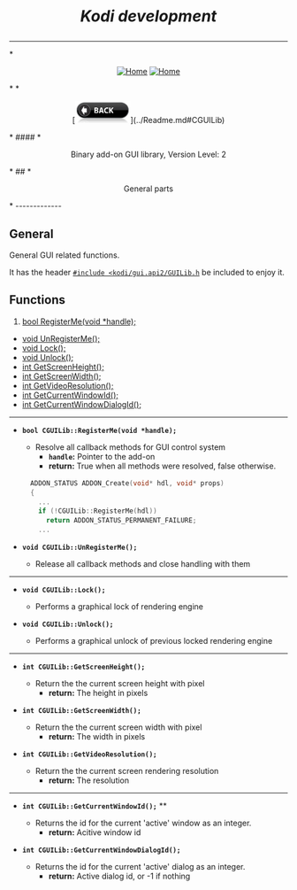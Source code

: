 # *<p align="center">Kodi development</p>*
-------------
*<p align="center">
  [<img src="http://kodi.wiki/images/c/c9/Logo.png" alt="Home">](http://kodi.tv/)
  [<img src="http://kodi.wiki/images/5/52/Zappy.png" alt="Home" width="100" height="100">](http://kodi.tv/)
</p>*
*<p align="center">
  [<img src="help.BackButton.png" alt="Back" width="100" height="40">](../Readme.md#CGUILib)
</p>*
#### *<p align="center">Binary add-on GUI library, Version Level: 2</p>*
## *<p align="center">General parts</p>*
-------------

General
-------------

General GUI related functions.

It has the header [`#include <kodi/gui.api2/GUILib.h`](../GUILib.h) be included to enjoy it.

Functions
-------------

1. [bool RegisterMe(void *handle);](#CGUILib_RegisterMe)
* [void UnRegisterMe();](#CGUILib_UnRegisterMe)
* [void Lock();](#CGUILib_Lock)
* [void Unlock();](#CGUILib_Unlock)
* [int GetScreenHeight();](#CGUILib_GetScreenHeight)
* [int GetScreenWidth();](#CGUILib_GetScreenWidth)
* [int GetVideoResolution();](#CGUILib_GetVideoResolution)
* [int GetCurrentWindowId();](#CGUILib_GetCurrentWindowId)
* [int GetCurrentWindowDialogId();](#CGUILib_GetCurrentWindowDialogId)

-------------

*  <a id="CGUILib_RegisterMe"></a>
**`bool CGUILib::RegisterMe(void *handle);`**
    * Resolve all callback methods for GUI control system
	  * **`handle`:** Pointer to the add-on
      * **return:** True when all methods were resolved, false otherwise.

	```cpp
	  ADDON_STATUS ADDON_Create(void* hdl, void* props)
	  {
	    ...
	    if (!CGUILib::RegisterMe(hdl))
	      return ADDON_STATUS_PERMANENT_FAILURE;
	    ...
	```

*  <a id="CGUILib_UnRegisterMe"></a>
**`void CGUILib::UnRegisterMe();`**
    * Release all callback methods and close handling with them

-------------

*  <a id="CGUILib_Lock"></a>
**`void CGUILib::Lock();`**
    * Performs a graphical lock of rendering engine

*  <a id="CGUILib_Unlock"></a>
**`void CGUILib::Unlock();`**
    * Performs a graphical unlock of previous locked rendering engine

-------------

*  <a id="CGUILib_GetScreenHeight"></a>
**`int CGUILib::GetScreenHeight();`**
    * Return the the current screen height with pixel
      * **return:** The height in pixels

*  <a id="CGUILib_GetScreenWidth"></a>
**`int CGUILib::GetScreenWidth();`**
    * Return the the current screen width with pixel
      * **return:** The width in pixels

*  <a id="CGUILib_GetVideoResolution"></a>
**`int CGUILib::GetVideoResolution();`**
    * Return the the current screen rendering resolution
      * **return:** The resolution

-------------

*  <a id="CGUILib_GetCurrentWindowId"></a>
**`int CGUILib::GetCurrentWindowId();`** **
    * Returns the id for the current 'active' window as an integer.
      * **return:** Acitive window id

*  <a id="CGUILib_GetCurrentWindowDialogId"></a>
**`int CGUILib::GetCurrentWindowDialogId();`**
    * Returns the id for the current 'active' dialog as an integer.
      * **return:** Active dialog id, or -1 if nothing
